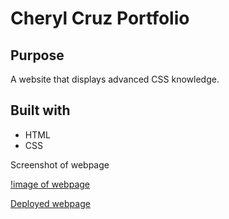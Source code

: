 # Cheryl Cruz Portfolio

## Purpose
A website that displays advanced CSS knowledge.

## Built with
* HTML
* CSS

Screenshot of webpage

[!image of webpage](https://github.com/cheryljcruz/CherylCruz-Portfolio/blob/d458a6357319326eca1cfcb9a3611200caab2ac1/assets/images/screenshot%20of%20webpage.png)

[Deployed webpage](https://cheryljcruz.github.io/CherylCruz-Portfolio/)

